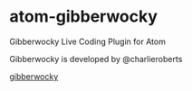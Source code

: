# atom-gibberwocky

Gibberwocky Live Coding Plugin for Atom

Gibberwocky is developed by @charlieroberts

[gibberwocky](https://github.com/charlieroberts/gibberwocky)
